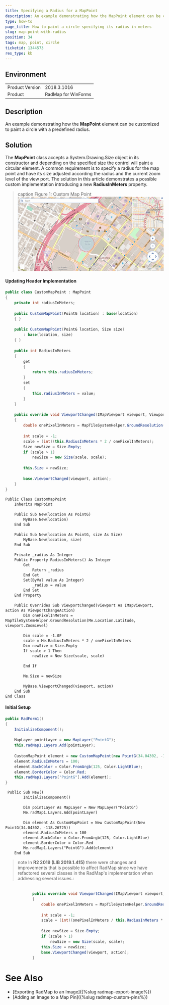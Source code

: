 ```yaml
---
title: Specifying a Radius for a MapPoint
description: An example demonstrating how the MapPoint element can be customized to paint a circle with a predefined radius.  
type: how-to
page_title: How to paint a circle specifying its radius in meters
slug: map-point-with-radius
position: 34
tags: map, point, circle
ticketid: 1344573 
res_type: kb
---
```


## Environment
<table>
	<tr>
		<td>Product Version</td>
		<td>2018.3.1016</td>
	</tr>
	<tr>
		<td>Product</td>
		<td>RadMap for WinForms</td>
	</tr>
</table>


## Description

An example demonstrating how the **MapPoint** element can be customized to paint a circle with a predefined radius.  

## Solution

The **MapPoint** class accepts a System.Drawing.Size object in its constructor and depending on the specified size the control will paint a circular element. A common requirement is to specify a radius for the map point and have its size adjusted according the radius and the current zoom level of the view port. The solution in this article demonstrates a possible custom implementation introducing a new **RadiusInMeters** property.

>caption Figure 1: Custom Map Point
![map-point-with-radius 001](images/map-point-with-radius001.gif)

#### Updating Header Implementation

````C#
public class CustomMapPoint : MapPoint
{
    private int radiusInMeters;

    public CustomMapPoint(PointG location) : base(location)
    { }

    public CustomMapPoint(PointG location, Size size) 
        : base(location, size)
    { }

    public int RadiusInMeters
    {
        get
        {
            return this.radiusInMeters;
        }
        set
        {
            this.radiusInMeters = value;
        }
    }

    public override void ViewportChanged(IMapViewport viewport, ViewportChangeAction action)
    {
        double onePixelInMeters = MapTileSystemHelper.GroundResolution(this.Location.Latitude, viewport.ZoomLevel);

        int scale = -1;
        scale = (int)(this.RadiusInMeters * 2 / onePixelInMeters);
        Size newSize = Size.Empty;
        if (scale > 1)
            newSize = new Size(scale, scale);

        this.Size = newSize;

        base.ViewportChanged(viewport, action);
    }
}


````
````VB.NET
Public Class CustomMapPoint
    Inherits MapPoint

    Public Sub New(location As PointG)
        MyBase.New(location)
    End Sub

    Public Sub New(location As PointG, size As Size)
        MyBase.New(location, size)
    End Sub

    Private _radius As Integer
    Public Property RadiusInMeters() As Integer
        Get
            Return _radius
        End Get
        Set(ByVal value As Integer)
            _radius = value
        End Set
    End Property

    Public Overrides Sub ViewportChanged(viewport As IMapViewport, action As ViewportChangeAction)
        Dim onePixelInMeters = MapTileSystemHelper.GroundResolution(Me.Location.Latitude, viewport.ZoomLevel)

        Dim scale = -1.0F
        scale = Me.RadiusInMeters * 2 / onePixelInMeters
        Dim newSize = Size.Empty
        If scale > 1 Then
            newSize = New Size(scale, scale)

        End If

		Me.Size = newSize

        MyBase.ViewportChanged(viewport, action)
    End Sub
End Class
````

#### Initial Setup

````C#
public RadForm1()
{
    InitializeComponent();

    MapLayer pointLayer = new MapLayer("PointG");
    this.radMap1.Layers.Add(pointLayer);

    CustomMapPoint element = new CustomMapPoint(new PointG(34.04302, -118.26725));
    element.RadiusInMeters = 100;
    element.BackColor = Color.FromArgb(125, Color.LightBlue);
    element.BorderColor = Color.Red;
    this.radMap1.Layers["PointG"].Add(element);
}

````
````VB.NET
 Public Sub New()
        InitializeComponent()

        Dim pointLayer As MapLayer = New MapLayer("PointG")
        Me.radMap1.Layers.Add(pointLayer)

        Dim element As CustomMapPoint = New CustomMapPoint(New PointG(34.04302, -118.26725))
        element.RadiusInMeters = 100
        element.BackColor = Color.FromArgb(125, Color.LightBlue)
        element.BorderColor = Color.Red
        Me.radMap1.Layers("PointG").Add(element)
    End Sub
````

>note In **R2 2019 (LIB 2019.1.415)** there were changes and improvements that is possible to affect RadMap since we have refactored several classes in the RadMap's implementation when addressing several issues.:
>

````C#

            public override void ViewportChanged(IMapViewport viewport, ViewportChangeAction action)
            {
                double onePixelInMeters = MapTileSystemHelper.GroundResolution(this.Location.Latitude, this.MaxZoom - viewport.ZoomLevel);
 
                int scale = -1;
                scale = (int)(onePixelInMeters / this.RadiusInMeters * 2);
                
                Size newSize = Size.Empty;
                if (scale > 1)
                    newSize = new Size(scale, scale);
                this.Size = newSize;
                base.ViewportChanged(viewport, action);
            }
````


# See Also
* [Exporting RadMap to an Image]({%slug radmap-export-image%})
* [Adding an Image to a Map Pin]({%slug radmap-custom-pins%})